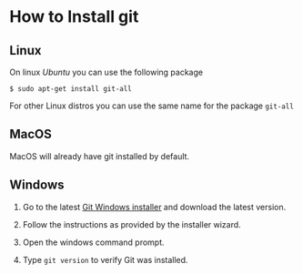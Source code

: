 # How to Install git

## Linux

On linux _Ubuntu_ you can use the following package

`$ sudo apt-get install git-all`

For other Linux distros you can use the same name for the package `git-all`

## MacOS

MacOS will already have git installed by default.

## Windows

1. Go to the latest [Git Windows installer](https://gitforwindows.org/) and download the latest version.

2. Follow the instructions as provided by the installer wizard.

3. Open the windows command prompt.

4. Type `git version` to verify Git was installed.
